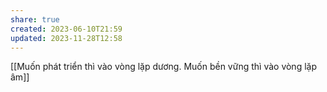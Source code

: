 ```yaml
---
share: true
created: 2023-06-10T21:59
updated: 2023-11-28T12:58
---
```

[[Muốn phát triển thì vào vòng lặp dương. Muốn bền vững thì vào vòng lặp âm]]
